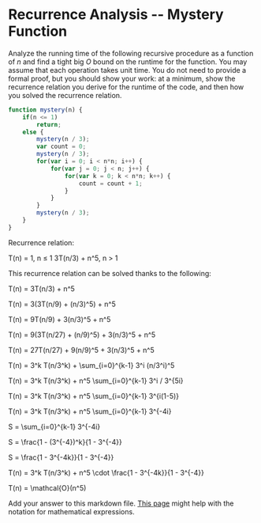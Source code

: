 # Recurrence Analysis -- Mystery Function

Analyze the running time of the following recursive procedure as a function of
$n$ and find a tight big $O$ bound on the runtime for the function. You may
assume that each operation takes unit time. You do not need to provide a formal
proof, but you should show your work: at a minimum, show the recurrence relation
you derive for the runtime of the code, and then how you solved the recurrence
relation.

```javascript
function mystery(n) {
    if(n <= 1)
        return;
    else {
        mystery(n / 3);
        var count = 0;
        mystery(n / 3);
        for(var i = 0; i < n*n; i++) {
            for(var j = 0; j < n; j++) {
                for(var k = 0; k < n*n; k++) {
                    count = count + 1;
                }
            }
        }
        mystery(n / 3);
    }
}
```



Recurrence relation:

T(n) = 1, n ≤ 1 
3T(n/3) + n^5, n > 1

This recurrence relation can be solved thanks to the following:

T(n) = 3T(n/3) + n^5

T(n) = 3(3T(n/9) + (n/3)^5) + n^5

T(n) = 9T(n/9) + 3(n/3)^5 + n^5

T(n) = 9(3T(n/27) + (n/9)^5) + 3(n/3)^5 + n^5

T(n) = 27T(n/27) + 9(n/9)^5 + 3(n/3)^5 + n^5

T(n) = 3^k T(n/3^k) + \sum_{i=0}^{k-1} 3^i (n/3^i)^5

T(n) = 3^k T(n/3^k) + n^5 \sum_{i=0}^{k-1} 3^i / 3^{5i}

T(n) = 3^k T(n/3^k) + n^5 \sum_{i=0}^{k-1} 3^{i(1-5)}

T(n) = 3^k T(n/3^k) + n^5 \sum_{i=0}^{k-1} 3^{-4i}

S = \sum_{i=0}^{k-1} 3^{-4i}

S = \frac{1 - (3^{-4})^k}{1 - 3^{-4}}

S = \frac{1 - 3^{-4k}}{1 - 3^{-4}}

T(n) = 3^k T(n/3^k) + n^5 \cdot \frac{1 - 3^{-4k}}{1 - 3^{-4}}

T(n) = \mathcal{O}(n^5)

Add your answer to this markdown file. [This
page](https://docs.github.com/en/get-started/writing-on-github/working-with-advanced-formatting/writing-mathematical-expressions)
might help with the notation for mathematical expressions.
